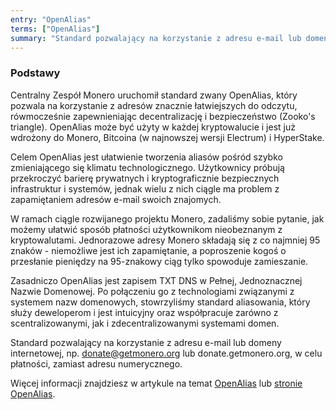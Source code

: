 ```yaml
---
entry: "OpenAlias"
terms: ["OpenAlias"]
summary: "Standard pozwalający na korzystanie z adresu e-mail lub domeny internetowej, np. donate@getmonero.org lub donate.getmonero.org,  w celu płatności, zamiast adresu numerycznego."
---
```


### Podstawy

Centralny Zespół Monero uruchomił standard zwany OpenAlias, który pozwala na korzystanie z adresów znacznie łatwiejszych do odczytu, rówmocześnie zapewnieniając decentralizację i bezpieczeństwo (Zooko's triangle). OpenAlias może być użyty w każdej kryptowalucie i jest już wdrożony do Monero, Bitcoina (w najnowszej wersji Electrum) i HyperStake.

Celem OpenAlias jest ułatwienie tworzenia aliasów pośród szybko zmieniającego się klimatu technologicznego. Użytkownicy próbują przekroczyć barierę prywatnych i kryptograficznie bezpiecznych infrastruktur i systemów, jednak wielu z nich ciągle ma problem z zapamiętaniem adresów e-mail swoich znajomych.

W ramach ciągle rozwijanego projektu Monero, zadaliśmy sobie pytanie, jak możemy ułatwić sposób płatności użytkownikom nieobeznanym z kryptowalutami. Jednorazowe adresy Monero składają się z co najmniej 95 znaków - niemożliwe jest ich zapamiętanie, a poproszenie kogoś o przesłanie pieniędzy na 95-znakowy ciąg tylko spowoduje zamieszanie.

Zasadniczo OpenAlias jest zapisem TXT DNS w Pełnej, Jednoznacznej Nazwie Domenowej. Po połączeniu go z technologiami związanymi z systemem nazw domenowych, stowrzyliśmy standard aliasowania, który służy deweloperom i jest intuicyjny oraz współpracuje zarówno z scentralizowanymi, jak i zdecentralizowanymi systemami domen.

Standard pozwalający na korzystanie z adresu e-mail lub domeny internetowej, np. donate@getmonero.org lub donate.getmonero.org,  w celu płatności, zamiast adresu numerycznego.

Więcej informacji znajdziesz w artykule na temat [OpenAlias](/knowledge-base/openalias) lub [stronie OpenAlias](https://openalias.org).
